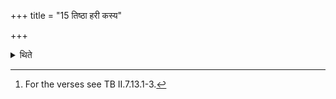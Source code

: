+++
title = "15 तिष्ठा हरी कस्य"

+++

<details><summary>थिते</summary>

15. The Puroruc-verse of the scoop for Indra and Vāyu (should be) tiṣṭhā harī... and kasya vr̥ṣā...; the third (verse should be the fourth of the scoop for Aśvins; the fifth and the sixth. (the Puroruc-verse) of the scoop for the Śukra and Manthin scoops; the seventh of the Āgrayaṇa-scoop.[^1]  

[^1]: For the verses see TB II.7.13.1-3.  
</details>
